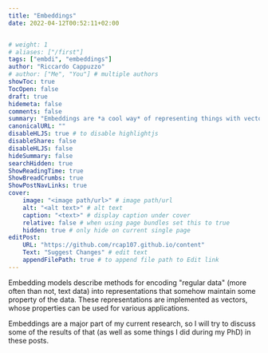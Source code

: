 ```yaml
---
title: "Embeddings"
date: 2022-04-12T00:52:11+02:00


# weight: 1
# aliases: ["/first"]
tags: ["embdi", "embeddings"]
author: "Riccardo Cappuzzo"
# author: ["Me", "You"] # multiple authors
showToc: true
TocOpen: false
draft: true
hidemeta: false
comments: false
summary: "Embeddings are *a cool way* of representing things with vectors. Let's talk about that.  "
canonicalURL: ""
disableHLJS: true # to disable highlightjs
disableShare: false
disableHLJS: false
hideSummary: false
searchHidden: true
ShowReadingTime: true
ShowBreadCrumbs: true
ShowPostNavLinks: true
cover:
    image: "<image path/url>" # image path/url
    alt: "<alt text>" # alt text
    caption: "<text>" # display caption under cover
    relative: false # when using page bundles set this to true
    hidden: true # only hide on current single page
editPost:
    URL: "https://github.com/rcap107.github.io/content"
    Text: "Suggest Changes" # edit text
    appendFilePath: true # to append file path to Edit link
---
```


Embedding models describe methods for encoding "regular data" (more often than not, text data) into representations that somehow maintain some property of the data. These representations
are implemented as vectors, whose properties can be used for various applications.

Embeddings are a major part of my current research, so I will try to discuss some 
of the results of that (as well as some things I did during my PhD) in these posts. 